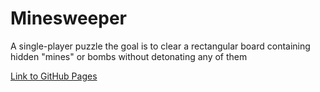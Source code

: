 # Minesweeper

<p>A single-player puzzle the goal is to clear a rectangular board containing hidden "mines" or bombs without detonating any of them</p>

<a href="https://shanikupiec.github.io/Minesweeper" target="blank">Link to GitHub Pages</a>

